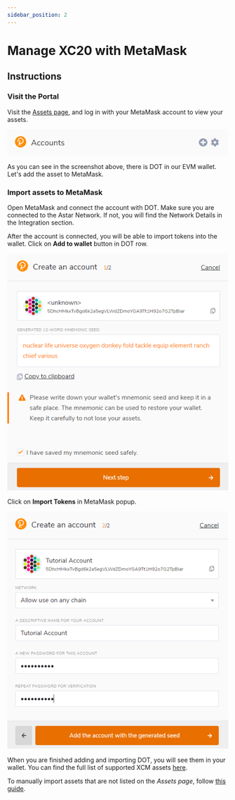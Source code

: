 ```yaml
---
sidebar_position: 2
---
```


# Manage XC20 with MetaMask

## Instructions

### Visit the Portal

Visit the [Assets page](https://portal.astar.network/assets), and log in with your MetaMask account to view your assets.

![6](img/6.png)

As you can see in the screenshot above, there is DOT in our EVM wallet. Let's add the asset to MetaMask.

### Import assets to MetaMask

Open MetaMask and connect the account with DOT. Make sure you are connected to the Astar Network. If not, you will find the Network Details in the Integration section.

After the account is connected, you will be able to import tokens into the wallet. Click on **Add to wallet** button in DOT row.

![7](img/7.png)

Click on **Import Tokens** in MetaMask popup.

![8](img/8.png)


When you are finished adding and importing DOT, you will see them in your wallet. You can find the full list of supported XCM assets [here](/docs/learn/interoperability/xcm/asset-list).

To manually import assets that are not listed on the *Assets page*, follow [this guide](/docs/learn/interoperability/xcm/building-with-xcm/send-xc20-evm.md/#import-assets-on-metamask). 
